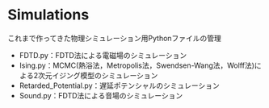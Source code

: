 # Simulations

これまで作ってきた物理シミュレーション用Pythonファイルの管理

- FDTD.py：FDTD法による電磁場のシミュレーション
- Ising.py：MCMC(熱浴法，Metropolis法，Swendsen-Wang法，Wolff法)による2次元イジング模型のシミュレーション
- Retarded_Potential.py：遅延ポテンシャルのシミュレーション
- Sound.py：FDTD法による音場のシミュレーション